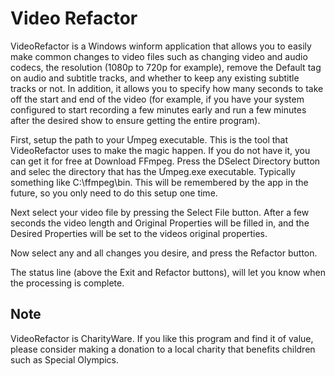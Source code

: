 # Video Refactor

VideoRefactor is a Windows winform application that allows you to easily make common changes
to video files such as changing video and audio codecs, the resolution (1080p to 720p for example),
remove the Default tag on audio and subtitle tracks, and whether to keep any existing subtitle
tracks or not. In addition, it allows you to specify how many seconds to take off the start and end of
the video (for example, if you have your system configured to start recording a few minutes early
and run a few minutes after the desired show to ensure getting the entire program).

First, setup the path to your Ưmpeg executable. This is the tool that VideoRefactor uses to make the
magic happen. If you do not have it, you can get it for free at Download FFmpeg. Press the DSelect
Directory button and selec the directory that has the Ưmpeg.exe executable. Typically something
like C:\ffmpeg\bin. This will be remembered by the app in the future, so you only need to do this
setup one time.

Next select your video file by pressing the Select File button. After a few seconds the video length
and Original Properties will be filled in, and the Desired Properties will be set to the videos original
properties.

Now select any and all changes you desire, and press the Refactor button.

The status line (above the Exit and Refactor buttons), will let you know when the processing is
complete.

## Note
VideoRefactor is CharityWare. If you like this program and find it of value, please consider making a
donation to a local charity that benefits children such as Special Olympics.
